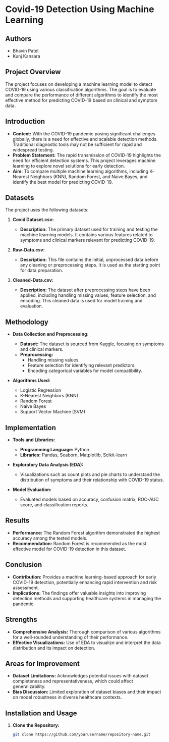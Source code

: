 # Covid-19 Detection Using Machine Learning

## Authors
- Bhavin Patel
- Kunj Kansara

## Project Overview

The project focuses on developing a machine learning model to detect COVID-19 using various classification algorithms. The goal is to evaluate and compare the performance of different algorithms to identify the most effective method for predicting COVID-19 based on clinical and symptom data.

## Introduction

- **Context:** With the COVID-19 pandemic posing significant challenges globally, there is a need for effective and scalable detection methods. Traditional diagnostic tools may not be sufficient for rapid and widespread testing.
- **Problem Statement:** The rapid transmission of COVID-19 highlights the need for efficient detection systems. This project leverages machine learning to explore novel solutions for early detection.
- **Aim:** To compare multiple machine learning algorithms, including K-Nearest Neighbors (KNN), Random Forest, and Naive Bayes, and identify the best model for predicting COVID-19.

## Datasets

The project uses the following datasets:

1. **Covid Dataset.csv:** 
   - **Description:** The primary dataset used for training and testing the machine learning models. It contains various features related to symptoms and clinical markers relevant for predicting COVID-19.
   
2. **Raw-Data.csv:** 
   - **Description:** This file contains the initial, unprocessed data before any cleaning or preprocessing steps. It is used as the starting point for data preparation.
   
3. **Cleaned-Data.csv:** 
   - **Description:** The dataset after preprocessing steps have been applied, including handling missing values, feature selection, and encoding. This cleaned data is used for model training and evaluation.


## Methodology

- **Data Collection and Preprocessing:**
  - **Dataset:** The dataset is sourced from Kaggle, focusing on symptoms and clinical markers.
  - **Preprocessing:**
    - Handling missing values.
    - Feature selection for identifying relevant predictors.
    - Encoding categorical variables for model compatibility.

- **Algorithms Used:**
  - Logistic Regression
  - K-Nearest Neighbors (KNN)
  - Random Forest
  - Naive Bayes
  - Support Vector Machine (SVM)

## Implementation

- **Tools and Libraries:**
  - **Programming Language:** Python
  - **Libraries:** Pandas, Seaborn, Matplotlib, Scikit-learn

- **Exploratory Data Analysis (EDA):**
  - Visualizations such as count plots and pie charts to understand the distribution of symptoms and their relationship with COVID-19 status.

- **Model Evaluation:**
  - Evaluated models based on accuracy, confusion matrix, ROC-AUC score, and classification reports.

## Results

- **Performance:** The Random Forest algorithm demonstrated the highest accuracy among the tested models.
- **Recommendation:** Random Forest is recommended as the most effective model for COVID-19 detection in this dataset.

## Conclusion

- **Contribution:** Provides a machine learning-based approach for early COVID-19 detection, potentially enhancing rapid intervention and risk assessment.
- **Implications:** The findings offer valuable insights into improving detection methods and supporting healthcare systems in managing the pandemic.

## Strengths

- **Comprehensive Analysis:** Thorough comparison of various algorithms for a well-rounded understanding of their performance.
- **Effective Visualizations:** Use of EDA to visualize and interpret the data distribution and its impact on detection.

## Areas for Improvement

- **Dataset Limitations:** Acknowledges potential issues with dataset completeness and representativeness, which could affect generalizability.
- **Bias Discussion:** Limited exploration of dataset biases and their impact on model robustness in diverse healthcare contexts.

## Installation and Usage

1. **Clone the Repository:**
   ```bash
   git clone https://github.com/yourusername/repository-name.git
